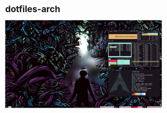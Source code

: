 # dotfiles-arch
![alt text](https://github.com/spenkk/dotfiles-arch/blob/master/screenshot2-august.jpg)

